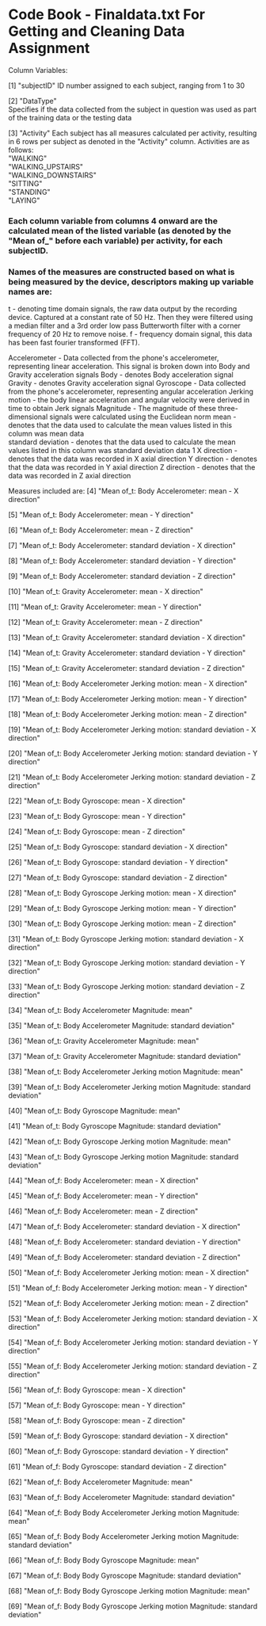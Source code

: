 # Code Book - Finaldata.txt For Getting and Cleaning Data Assignment

Column Variables:

 [1] "subjectID"
     ID number assigned to each subject, ranging from 1 to 30  
      
 [2] "DataType"  
      Specifies if the data collected from the subject in question was used as part of the training data or the testing data  
        
 [3] "Activity"
      Each subject has all measures calculated per activity, resulting in 6 rows per subject as denoted in the "Activity" column. Activities are as follows:  
          "WALKING"  
          "WALKING_UPSTAIRS"     
          "WALKING_DOWNSTAIRS"   
          "SITTING"              
          "STANDING"          
          "LAYING" 
          
          
### Each column variable from columns 4 onward are the calculated mean of the listed variable (as denoted by the "Mean of_" before each variable) per activity, for each subjectID.
### Names of the measures are constructed based on what is being measured by the device, descriptors making up variable names are:

t - denoting time domain signals, the raw data output by the recording device. Captured at a constant rate of 50 Hz. Then they were filtered using a median filter and a 3rd order low pass Butterworth filter with a corner frequency of 20 Hz to remove noise.
f - frequency domain signal, this data has been fast fourier transformed (FFT). 

Accelerometer - Data collected from the phone's accelerometer, representing linear acceleration. This signal is broken down into Body and Gravity acceleration signals
     Body - denotes Body acceleration signal
     Gravity - denotes Gravity acceleration signal
Gyroscope - Data collected from the phone's accelerometer, representing angular acceleration
Jerking motion - the body linear acceleration and angular velocity were derived in time to obtain Jerk signals
Magnitude - The magnitude of these three-dimensional signals were calculated using the Euclidean norm
mean - denotes that the data used to calculate the mean values listed in this column was mean data  
standard deviation - denotes that the data used to calculate the mean values listed in this column was standard deviation data 
1
X direction - denotes that the data was recorded in X axial direction
Y direction - denotes that the data was recorded in Y axial direction
Z direction - denotes that the data was recorded in Z axial direction

Measures included are:
 [4] "Mean of_t: Body Accelerometer: mean - X direction"   
 
 [5] "Mean of_t: Body Accelerometer: mean - Y direction"      
 
 [6] "Mean of_t: Body Accelerometer: mean - Z direction"        
 
 [7] "Mean of_t: Body Accelerometer: standard deviation - X direction" 
 
 [8] "Mean of_t: Body Accelerometer: standard deviation - Y direction"       
 
 [9] "Mean of_t: Body Accelerometer: standard deviation - Z direction"         
 
[10] "Mean of_t: Gravity Accelerometer: mean - X direction"                        

[11] "Mean of_t: Gravity Accelerometer: mean - Y direction"                           

[12] "Mean of_t: Gravity Accelerometer: mean - Z direction"                           

[13] "Mean of_t: Gravity Accelerometer: standard deviation - X direction"             

[14] "Mean of_t: Gravity Accelerometer: standard deviation - Y direction"             

[15] "Mean of_t: Gravity Accelerometer: standard deviation - Z direction"             

[16] "Mean of_t: Body Accelerometer Jerking motion: mean - X direction"               

[17] "Mean of_t: Body Accelerometer Jerking motion: mean - Y direction"               

[18] "Mean of_t: Body Accelerometer Jerking motion: mean - Z direction"               

[19] "Mean of_t: Body Accelerometer Jerking motion: standard deviation - X direction" 

[20] "Mean of_t: Body Accelerometer Jerking motion: standard deviation - Y direction" 

[21] "Mean of_t: Body Accelerometer Jerking motion: standard deviation - Z direction" 

[22] "Mean of_t: Body Gyroscope: mean - X direction"                                  

[23] "Mean of_t: Body Gyroscope: mean - Y direction"                                  

[24] "Mean of_t: Body Gyroscope: mean - Z direction"                                  

[25] "Mean of_t: Body Gyroscope: standard deviation - X direction"                    

[26] "Mean of_t: Body Gyroscope: standard deviation - Y direction"                    

[27] "Mean of_t: Body Gyroscope: standard deviation - Z direction"                    

[28] "Mean of_t: Body Gyroscope Jerking motion: mean - X direction"                   

[29] "Mean of_t: Body Gyroscope Jerking motion: mean - Y direction"                   

[30] "Mean of_t: Body Gyroscope Jerking motion: mean - Z direction"                   

[31] "Mean of_t: Body Gyroscope Jerking motion: standard deviation - X direction"     

[32] "Mean of_t: Body Gyroscope Jerking motion: standard deviation - Y direction"     

[33] "Mean of_t: Body Gyroscope Jerking motion: standard deviation - Z direction"     

[34] "Mean of_t: Body Accelerometer Magnitude: mean"                                  

[35] "Mean of_t: Body Accelerometer Magnitude: standard deviation"                    

[36] "Mean of_t: Gravity Accelerometer Magnitude: mean"                               

[37] "Mean of_t: Gravity Accelerometer Magnitude: standard deviation"                 

[38] "Mean of_t: Body Accelerometer Jerking motion Magnitude: mean"                   

[39] "Mean of_t: Body Accelerometer Jerking motion Magnitude: standard deviation"     

[40] "Mean of_t: Body Gyroscope Magnitude: mean"    

[41] "Mean of_t: Body Gyroscope Magnitude: standard deviation"                        

[42] "Mean of_t: Body Gyroscope Jerking motion Magnitude: mean"                       

[43] "Mean of_t: Body Gyroscope Jerking motion Magnitude: standard deviation"         

[44] "Mean of_f: Body Accelerometer: mean - X direction"                              

[45] "Mean of_f: Body Accelerometer: mean - Y direction"                              

[46] "Mean of_f: Body Accelerometer: mean - Z direction"                              

[47] "Mean of_f: Body Accelerometer: standard deviation - X direction"                

[48] "Mean of_f: Body Accelerometer: standard deviation - Y direction"                

[49] "Mean of_f: Body Accelerometer: standard deviation - Z direction"                

[50] "Mean of_f: Body Accelerometer Jerking motion: mean - X direction"               

[51] "Mean of_f: Body Accelerometer Jerking motion: mean - Y direction"               

[52] "Mean of_f: Body Accelerometer Jerking motion: mean - Z direction"               

[53] "Mean of_f: Body Accelerometer Jerking motion: standard deviation - X direction" 

[54] "Mean of_f: Body Accelerometer Jerking motion: standard deviation - Y direction" 

[55] "Mean of_f: Body Accelerometer Jerking motion: standard deviation - Z direction" 

[56] "Mean of_f: Body Gyroscope: mean - X direction"                                  

[57] "Mean of_f: Body Gyroscope: mean - Y direction"                                  

[58] "Mean of_f: Body Gyroscope: mean - Z direction"                                  

[59] "Mean of_f: Body Gyroscope: standard deviation - X direction"                    

[60] "Mean of_f: Body Gyroscope: standard deviation - Y direction"     

[61] "Mean of_f: Body Gyroscope: standard deviation - Z direction"                    

[62] "Mean of_f: Body Accelerometer Magnitude: mean"                                  

[63] "Mean of_f: Body Accelerometer Magnitude: standard deviation"                    

[64] "Mean of_f: Body Body Accelerometer Jerking motion Magnitude: mean"              

[65] "Mean of_f: Body Body Accelerometer Jerking motion Magnitude: standard deviation"

[66] "Mean of_f: Body Body Gyroscope Magnitude: mean"                                 

[67] "Mean of_f: Body Body Gyroscope Magnitude: standard deviation"                   

[68] "Mean of_f: Body Body Gyroscope Jerking motion Magnitude: mean"                  

[69] "Mean of_f: Body Body Gyroscope Jerking motion Magnitude: standard deviation"    
